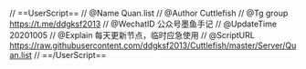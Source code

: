 // ==UserScript==
// @Name              Quan.list
// @Author            Cuttlefish
// @Tg group          https://t.me/ddgksf2013
// @WechatID          公众号墨鱼手记
// @UpdateTime        20201005
// @Explain           每天更新节点，临时应急使用
// @ScriptURL         https://raw.githubusercontent.com/ddgksf2013/Cuttlefish/master/Server/Quan.list
// ==/UserScript==
